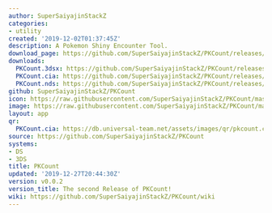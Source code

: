 ```yaml
---
author: SuperSaiyajinStackZ
categories:
- utility
created: '2019-12-02T01:37:45Z'
description: A Pokemon Shiny Encounter Tool.
download_page: https://github.com/SuperSaiyajinStackZ/PKCount/releases/tag/v0.0.2
downloads:
  PKCount.3dsx: https://github.com/SuperSaiyajinStackZ/PKCount/releases/download/v0.0.2/PKCount.3dsx
  PKCount.cia: https://github.com/SuperSaiyajinStackZ/PKCount/releases/download/v0.0.2/PKCount.cia
  PKCount.nds: https://github.com/SuperSaiyajinStackZ/PKCount/releases/download/v0.0.2/PKCount.nds
github: SuperSaiyajinStackZ/PKCount
icon: https://raw.githubusercontent.com/SuperSaiyajinStackZ/PKCount/master/3DS/app/icon.png
image: https://raw.githubusercontent.com/SuperSaiyajinStackZ/PKCount/master/3DS/app/banner.png
layout: app
qr:
  PKCount.cia: https://db.universal-team.net/assets/images/qr/pkcount.cia.png
source: https://github.com/SuperSaiyajinStackZ/PKCount
systems:
- DS
- 3DS
title: PKCount
updated: '2019-12-27T20:44:30Z'
version: v0.0.2
version_title: The second Release of PKCount!
wiki: https://github.com/SuperSaiyajinStackZ/PKCount/wiki
---
```

